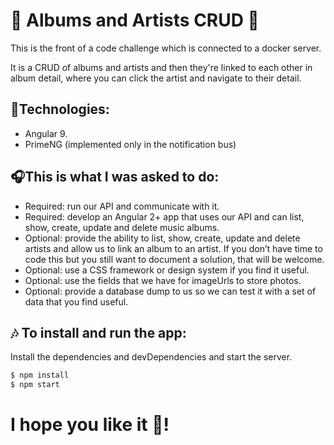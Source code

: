 # 🎸 Albums and Artists CRUD 🎸


This is the front of a code challenge which is connected to a docker server.

It is a CRUD of albums and artists and then they're linked to each other in album detail, where you can click the artist and navigate to their detail.

## 🤘Technologies:

- Angular 9.
- PrimeNG (implemented only in the notification bus)

## 🎧This is what I was asked to do:

- Required: run our API and communicate with it. 
- Required: develop an Angular 2+ app that uses our API and can list, show,
create, update and delete music albums. 
- Optional: provide the ability to list, show, create, update and delete artists and
allow us to link an album to an artist. If you don’t have time to code this but you
still want to document a solution, that will be welcome. 
- Optional: use a CSS framework or design system if you find it useful.
- Optional: use the fields that we have for imageUrls to store photos. 
- Optional: provide a database dump to us so we can test it with a set of data that
you find useful. 

## 🎶 To install and run the app:

Install the dependencies and devDependencies and start the server.

```sh
$ npm install
$ npm start
```

# I hope you like it 🤘!
